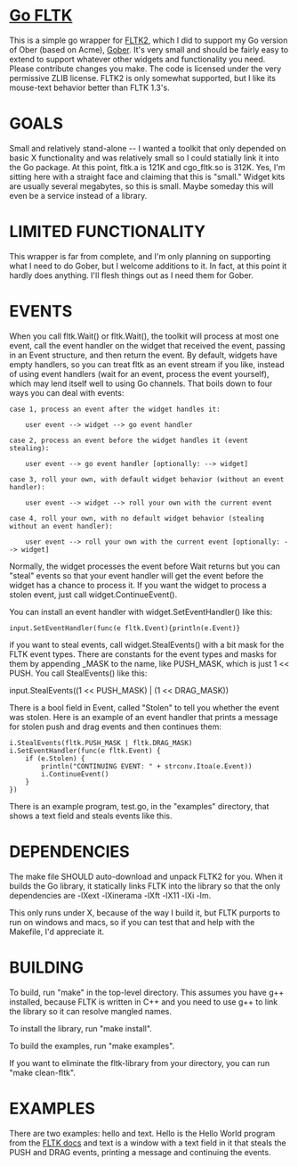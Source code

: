 [Go FLTK](http://github.com/zot/go-fltk)
========================================

This is a simple go wrapper for [FLTK2](http://www.fltk.org/doc-2.0/html/index.html), which I did to support my Go version of Ober (based on Acme), [Gober](http://github.com/zot/Gober).  It's very small and should be fairly easy to extend to support whatever other widgets and functionality you need.  Please contribute changes you make.  The code is licensed under the very permissive ZLIB license.  FLTK2 is only somewhat supported, but I like its mouse-text behavior better than FLTK 1.3's.


GOALS
=====
Small and relatively stand-alone -- I wanted a toolkit that only depended on basic X functionality and was relatively small so I could statially link it into the Go package.  At this point, fltk.a is 121K and cgo_fltk.so is 312K.  Yes, I'm sitting here with a straight face and claiming that this is "small."  Widget kits are usually several megabytes, so this is small.  Maybe someday this will even be a service instead of a library.


LIMITED FUNCTIONALITY
=====================
This wrapper is far from complete, and I'm only planning on supporting what I need to do Gober, but I welcome additions to it.  In fact, at this point it hardly does anything.  I'll flesh things out as I need them for Gober.


EVENTS
======
When you call fltk.Wait() or fltk.Wait(), the toolkit will process at most one event, call the event handler on the widget that received the event, passing in an Event structure, and then return the event.  By default, widgets have empty handlers, so you can treat fltk as an event stream if you like, instead of using event handlers (wait for an event, process the event yourself), which may lend itself well to using Go channels.  That boils down to four ways you can deal with events:

	case 1, process an event after the widget handles it:

		user event --> widget --> go event handler

	case 2, process an event before the widget handles it (event stealing):

		user event --> go event handler [optionally: --> widget]

	case 3, roll your own, with default widget behavior (without an event handler):

		user event --> widget --> roll your own with the current event

	case 4, roll your own, with no default widget behavior (stealing without an event handler):

		user event --> roll your own with the current event [optionally: --> widget]

Normally, the widget processes the event before Wait returns but you can "steal" events so that your event handler will get the event before the widget has a chance to process it.  If you want the widget to process a stolen event, just call widget.ContinueEvent().

You can install an event handler with widget.SetEventHandler() like this:

    input.SetEventHandler(func(e fltk.Event){println(e.Event)}

if you want to steal events, call widget.StealEvents() with a bit mask for the FLTK event types.  There are constants for the event types and masks for them by appending _MASK to the name, like PUSH_MASK, which is just 1 << PUSH.  You call StealEvents() like this:

   input.StealEvents((1 << PUSH_MASK) | (1 << DRAG_MASK))

There is a bool field in Event, called "Stolen" to tell you whether the event was stolen.  Here is an example of an event handler that prints a message for stolen push and drag events and then continues them:

	i.StealEvents(fltk.PUSH_MASK | fltk.DRAG_MASK)
	i.SetEventHandler(func(e fltk.Event) {
		if (e.Stolen) {
			println("CONTINUING EVENT: " + strconv.Itoa(e.Event))
			i.ContinueEvent()
		}
	})

There is an example program, test.go, in the "examples" directory, that shows a text field and steals events like this.


DEPENDENCIES
============
The make file SHOULD auto-download and unpack FLTK2 for you.  When it builds the Go library, it statically links FLTK into the library so that the only dependencies are -lXext -lXinerama -lXft -lX11 -lXi -lm.

This only runs under X, because of the way I build it, but FLTK purports to run on windows and macs, so if you can test that and help with the Makefile, I'd appreciate it.


BUILDING
========
To build, run "make" in the top-level directory.  This assumes you have g++ installed, because FLTK is written in C++ and you need to use g++ to link the library so it can resolve mangled names.

To install the library, run "make install".

To build the examples, run "make examples".

If you want to eliminate the fltk-library from your directory, you can run "make clean-fltk".


EXAMPLES
========
There are two examples: hello and text.  Hello is the Hello World program from the [FLTK docs](http://www.fltk.org/doc-2.0/html/index.html) and text is a window with a text field in it that steals the PUSH and DRAG events, printing a message and continuing the events.
